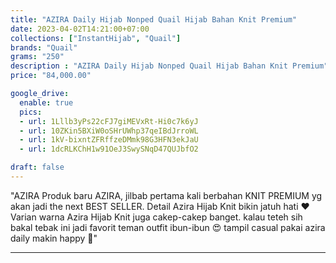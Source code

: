 ```yaml
---
title: "AZIRA Daily Hijab Nonped Quail Hijab Bahan Knit Premium"
date: 2023-04-02T14:21:00+07:00
collections: ["InstantHijab", "Quail"]
brands: "Quail"
grams: "250"
description : "AZIRA Daily Hijab Nonped Quail Hijab Bahan Knit Premium"
price: "84,000.00"

google_drive:
  enable: true
  pics:
  - url: 1Lllb3yPs22cFJ7giMEVxRt-Hi0c7k6yJ
  - url: 10ZKin5BXiW0oSHrUWhp37qeIBdJrroWL
  - url: 1kV-bixntZFRffzeDMmk98G3HFN3ekJaU
  - url: 1dcRLKChH1w91OeJ3SwySNqD47QUJbfO2

draft: false
---
```


"AZIRA 
Produk baru AZIRA, jilbab pertama kali berbahan KNIT PREMIUM yg akan jadi the next BEST SELLER. Detail Azira Hijab Knit bikin jatuh hati ❤️ Varian warna Azira Hijab Knit juga cakep-cakep banget. kalau teteh sih bakal tebak ini jadi favorit teman outfit ibun-ibun 😍 tampil casual pakai azira daily makin happy 🥰"

---    
 


